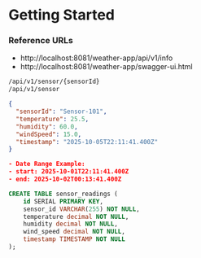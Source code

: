 # Getting Started

### Reference URLs

- http://localhost:8081/weather-app/api/v1/info
- http://localhost:8081/weather-app/swagger-ui.html

```css
/api/v1/sensor/{sensorId}
/api/v1/sensor
```

```json
{
  "sensorId": "Sensor-101",
  "temperature": 25.5,
  "humidity": 60.0,
  "windSpeed": 15.0,
  "timestamp": "2025-10-05T22:11:41.400Z"
}
```

```json
- Date Range Example:
- start: 2025-10-01T22:11:41.400Z 
- end: 2025-10-02T00:13:41.400Z
```
```sql
CREATE TABLE sensor_readings (
    id SERIAL PRIMARY KEY,
    sensor_id VARCHAR(255) NOT NULL,
    temperature decimal NOT NULL,
    humidity decimal NOT NULL,
    wind_speed decimal NOT NULL,
    timestamp TIMESTAMP NOT NULL
);
```